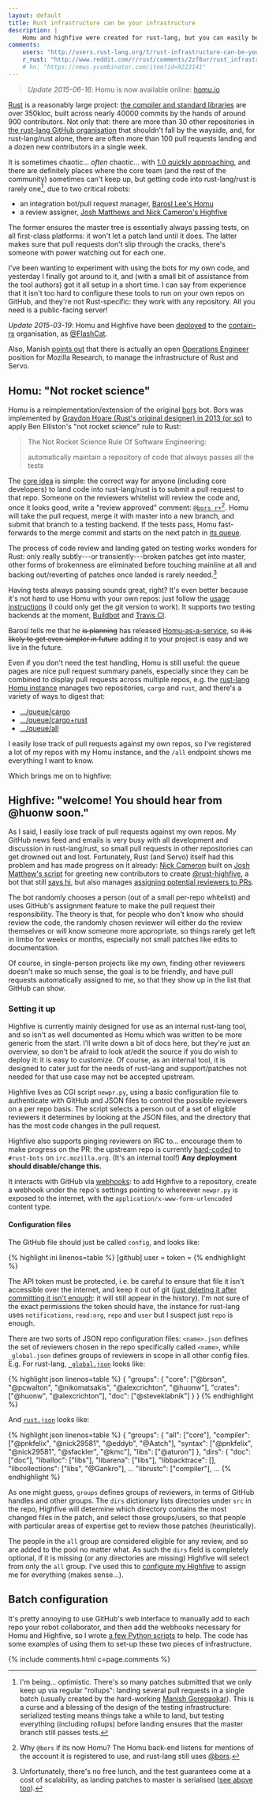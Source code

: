 ```yaml
---
layout: default
title: Rust infrastructure can be your infrastructure
description: |
    Homu and highfive were created for rust-lang, but you can easily benefit too.
comments:
    users: "http://users.rust-lang.org/t/rust-infrastructure-can-be-your-infrastructure/688"
    r_rust: "http://www.reddit.com/r/rust/comments/2zf8ur/rust_infrastructure_can_be_your_infrastructure/"
    # hn: "https://news.ycombinator.com/item?id=9223141"
---
```


> *Update 2015-06-16*: Homu is now available online: [homu.io](http://homu.io/)

[Rust](http://rust-lang.org) is a reasonably large project:
[the compiler and standard libraries](https://github.com/rust-lang/rust)
are over 350kloc, built across nearly 40000 commits by the hands of
around 900 contributors. Not only that: there are more than 30 other
repositories in
[the rust-lang GitHub organisation](https://github.com/rust-lang) that
shouldn't fall by the wayside, and, for rust-lang/rust alone, there
are often more than 100 pull requests landing and a dozen new
contributors in a single week.

It is sometimes chaotic... *often* chaotic... with
[1.0 quickly approaching](http://blog.rust-lang.org/2015/02/13/Final-1.0-timeline.html),
and there are definitely places where the core team (and the rest of
the community) sometimes can't keep up, but getting code into
rust-lang/rust is rarely one[^rollups], due to two critical robots:

- an integration bot/pull request manager, [Barosl Lee's Homu](https://github.com/barosl/homu)
- a review assigner,
  [Josh Matthews and Nick Cameron's Highfive](https://github.com/nrc/highfive)

The former ensures the master tree is essentially always passing
tests, on all first-class platforms: it won't let a patch land until
it does. The latter makes sure that pull requests don't slip through
the cracks, there's someone with power watching out for each one.

I've been wanting to experiment with using the bots for my own code,
and yesterday I finally got around to it, and (with a small bit of
assistance from the tool authors) got it all setup in a short time. I
can say from experience that it isn't too hard to configure these
tools to run on your own repos on GitHub, and
they're not Rust-specific: they work with any repository. All you need
is a public-facing server!

[^rollups]: I'm being... optimistic. There's so many patches submitted
            that we only keep up via regular "rollups": landing
            several pull requests in a single batch (usually created
            by the hard-working
            [Manish Goregaokar](https://github.com/Manishearth)). This
            is a curse and a blessing of the design of the testing
            infrastructure: serialized testing means things take a
            while to land, but testing everything (including rollups)
            before landing ensures that the master branch still passes
            tests.

*Update 2015-03-19*: Homu and Highfive have been
 [deployed](http://huon.me:54857/queue/all) to the
 [contain-rs](https://github.com/contain-rs) organisation, as
 [@FlashCat](https://github.com/FlashCat).

Also, Manish
[points out](http://www.reddit.com/r/rust/comments/2zf8ur/rust_infrastructure_can_be_your_infrastructure/cpitcam)
that there is actually an open
[Operations Engineer](https://careers.mozilla.org/en-US/position/oymA0fwe)
position for Mozilla Research, to manage the infrastructure of Rust
and Servo.

## Homu: "Not rocket science"

Homu is a reimplementation/extension of the original
[bors](https://github.com/graydon/bors) bot. Bors was implemented by
[Graydon Hoare (Rust's original designer) in 2013 (or so)](http://graydon.livejournal.com/186550.html)
to apply Ben Elliston's "not rocket science" rule to Rust:

> The Not Rocket Science Rule Of Software Engineering:
>
> automatically maintain a repository of code that always passes all the tests

The [core idea](http://buildbot.rust-lang.org/homu/) is simple: the
correct way for anyone (including core developers) to land code into
rust-lang/rust is to submit a pull request to that repo.  Someone on
the reviewers whitelist will review the code and, once it looks good,
write a "review approved" comment:
[`@bors r+`](https://github.com/rust-lang/rust/pull/23415#issuecomment-81877665)[^bors]. Homu
will take the pull request, merge it with master into a new branch,
and submit that branch to a testing backend. If the tests pass, Homu
fast-forwards to the merge commit and starts on the next patch in
[its queue](http://buildbot.rust-lang.org/homu/queue/rust).

[^bors]: Why `@bors` if its now Homu? The Homu back-end listens for
         mentions of the account it is registered to use, and
         rust-lang still uses [@bors](https://github.com/bors).

The process of code review and landing gated on testing works wonders
for Rust: only really subtly---or transiently---broken patches get
into master, other forms of brokenness are eliminated before touching
mainline at all and backing out/reverting of patches once landed is
rarely needed.[^no-free-lunch]

[^no-free-lunch]: Unfortunately, there's no free lunch, and the test
                  guarantees come at a cost of scalability, as landing
                  patches to master is serialised
                  ([see above too](#fn:rollups)).

Having tests always passing sounds great, right? It's even better
because it's not hard to use Homu with your own repos: just follow the
[usage instructions](https://github.com/barosl/homu#usage) (I could
only get the git version to work). It supports two testing backends at
the moment, [Buildbot](http://buildbot.net/) and
[Travis CI](https://travis-ci.org/).

Barosl tells me that he <s>is planning</s> has released
[Homu-as-a-service](http://homu.io), so <s>it is likely to get even
simpler in future</s> adding it to your project is easy and we live in
the future.

Even if you don't need the test handling, Homu is still useful: the
queue pages are nice pull request summary panels, especially since
they can be combined to display pull requests across multiple repos,
e.g. the
[rust-lang Homu instance](http://buildbot.rust-lang.org/homu/) manages
two repositories, `cargo` and `rust`, and there's a variety of ways to
digest that:

- [.../queue/cargo](http://buildbot.rust-lang.org/homu/queue/cargo)
- [.../queue/cargo+rust](http://buildbot.rust-lang.org/homu/queue/cargo+rust)
- [.../queue/all](http://buildbot.rust-lang.org/homu/queue/all)

I easily lose track of pull requests against my own repos, so I've
registered a lot of my repos with my Homu instance, and the `/all`
endpoint shows me everything I want to know.

Which brings me on to highfive:

## Highfive: "welcome! You should hear from @huonw soon."

As I said, I easily lose track of pull requests against my own
repos. My GitHub news feed and emails is very busy with all
development and discussion in rust-lang/rust, so small pull requests
in other repositories can get drowned out and lost. Fortunately, Rust
(and Servo) itself had this problem and has made progress on it
already: [Nick Cameron](https://github.com/nrc/highfive) built on
[Josh Matthew's script](https://github.com/jdm/highfive) for greeting
new contributors to create
[@rust-highfive](https://github.com/rust-highfive), a bot that still
[says hi](https://github.com/rust-lang/rust/pull/23364#issuecomment-80426067),
but also manages
[assigning potential reviewers to PRs](https://github.com/rust-lang/rust/pull/23430#event-256365835).

The bot randomly chooses a person (out of a small per-repo whitelist)
and uses GitHub's assignment feature to make the pull request their
responsibility. The theory is that, for people who don't know who
should review the code, the randomly chosen reviewer will either do
the review themselves or will know someone more appropriate, so things
rarely get left in limbo for weeks or months, especially not small
patches like edits to documentation.

Of course, in single-person projects like my own, finding other
reviewers doesn't make so much sense, the goal is to be friendly, and
have pull requests automatically assigned to me, so that they show up
in the list that GitHub can show.

### Setting it up

Highfive is currently mainly designed for use as an internal rust-lang
tool, and so isn't as well documented as Homu which was written to be
more generic from the start. I'll write down a bit of docs here, but
they're just an overview, so don't be afraid to look at/edit the
source if you do wish to deploy it: it is easy to customize. Of
course, as an internal tool, it is designed to cater just for the
needs of rust-lang and support/patches not needed for that use case
may not be accepted upstream.

Highfive lives as CGI script `newpr.py`, using a basic configuration
file to authenticate with GitHub and JSON files to control the
possible reviewers on a per repo basis. The script selects a person
out of a set of eligible reviewers it determines by looking at the
JSON files, and the directory that has the most code changes in the
pull request.

Highfive also supports pinging reviewers on IRC to... encourage them
to make progress on the PR: the upstream repo is currently
[hard-coded](https://github.com/nrc/highfive/blob/7c5b73babfd0881d1c676b8f0f7dbbeed5a392ba/highfive/newpr.py#L109-L114)
to `#rust-bots` on `irc.mozilla.org`. (It's an internal tool!) **Any deployment should
disable/change this.**


It interacts with GitHub via
[webhooks](https://help.github.com/articles/about-webhooks/): to add
Highfive to a repository, create a webhook under the repo's
settings pointing to whereever `newpr.py` is exposed to the internet,
with the `application/x-www-form-urlencoded` content type.

#### Configuration files

The GitHub file should just be called `config`, and looks like:

{% highlight ini linenos=table %}
[github]
user = <user name of the account to use for the bot>
token = <api token generated for that account>
{% endhighlight %}

The API token must be protected, i.e. be careful to ensure that file
it isn't accessible over the internet, and keep it out of git
([just deleting it after committing it isn't enough](https://help.github.com/articles/remove-sensitive-data/):
it will still appear in the history). I'm not sure of the exact
permissions the token should have, the instance for rust-lang uses
`notifications`, `read:org`, `repo` and `user` but I suspect just
`repo` is enough.

There are two sorts of JSON repo configuration files: `<name>.json`
defines the set of reviewers chosen in the repo specifically called
`<name>`, while `_global.json` defines groups of reviewers in scope in
all other config files. E.g. For rust-lang,
[`_global.json`](https://github.com/nrc/highfive/blob/7c5b73babfd0881d1c676b8f0f7dbbeed5a392ba/highfive/configs/_global.json)
looks like:

{% highlight json linenos=table %}
{
    "groups": {
        "core": ["@brson", "@pcwalton", "@nikomatsakis", "@alexcrichton", "@huonw"],
        "crates": ["@huonw", "@alexcrichton"],
        "doc": ["@steveklabnik"]
    }
}
{% endhighlight %}

And
[`rust.json`](https://github.com/nrc/highfive/blob/7c5b73babfd0881d1c676b8f0f7dbbeed5a392ba/highfive/configs/rust.json)
looks like:

{% highlight json linenos=table %}
{
    "groups": {
        "all": ["core"],
        "compiler": ["@pnkfelix", "@nick29581", "@eddyb", "@Aatch"],
        "syntax": ["@pnkfelix", "@nick29581", "@sfackler", "@kmc"],
        "libs": ["@aturon"]
    },
    "dirs": {
        "doc":              ["doc"],
        "liballoc":         ["libs"],
        "libarena":         ["libs"],
        "libbacktrace":     [],
        "libcollections":   ["libs", "@Gankro"],
        ...
        "librustc":         ["compiler"],
        ...
{% endhighlight %}

As one might guess, `groups` defines groups of reviewers, in terms of
GitHub handles and other groups. The `dirs` dictionary lists
directories under `src` in the repo, Highfive will determine which
directory contains the most changed files in the patch, and select
those groups/users, so that people with particular areas of expertise
get to review those patches (heuristically).

The people in the `all` group are considered eligible for any review,
and so are added to the pool no matter what. As such the `dirs` field
is completely optional, if it is missing (or any directories are
missing) Highfive will select from only the `all` group.  I've
used this to
[configure my Highfive](https://github.com/huonw/highfive/tree/8bf65450821629fd5815fe7bbc3aab3ae69a449a/highfive/configs)
to assign me for everything (makes sense...).

## Batch configuration

It's pretty annoying to use GitHub's web interface to manually add to
each repo your robot collaborator, and then add the webhooks necessary
for Homu and Highfive, so I wrote
[a few Python scripts](https://github.com/huonw/repo-admin) to
help. The code has some examples of using them to set-up these two pieces of
infrastructure.

{% include comments.html c=page.comments %}
